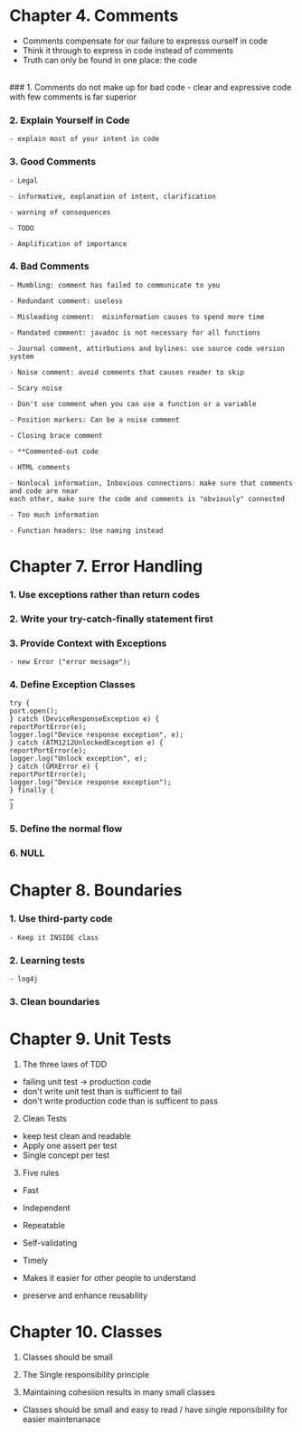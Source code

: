 Chapter 4. Comments
=======
- Comments compensate for our failure to expresss ourself in code 
- Think it through to express in code instead of comments
- Truth can only be found in one place: the code
<br>
### 1.  Comments do not make up for bad code 
    - clear and expressive code with few comments is far superior

### 2. Explain Yourself in Code
    - explain most of your intent in code

### 3. Good Comments
    - Legal

    - informative, explanation of intent, clarification

    - warning of consequences

    - TODO

    - Amplification of importance

### 4. Bad Comments
    - Mumbling: comment has failed to communicate to you

    - Redundant comment: useless
    
    - Misleading comment:  misinformation causes to spend more time 
    
    - Mandated comment: javadoc is not necessary for all functions
    
    - Journal comment, attirbutions and bylines: use source code version system
    
    - Noise comment: avoid comments that causes reader to skip
    
    - Scary noise
    
    - Don't use comment when you can use a function or a variable

    - Position markers: Can be a noise comment

    - Closing brace comment

    - **Commented-out code 

    - HTML comments

    - Nonlocal information, Inbovious connections: make sure that comments and code are near   
    each other, make sure the code and comments is "obviously" connected

    - Too much information

    - Function headers: Use naming instead



Chapter 7. Error Handling
=====
### 1. Use exceptions rather than return codes
### 2. Write your try-catch-finally statement first 
### 3. Provide Context with Exceptions
    - new Error ("error message");
### 4. Define Exception Classes 
    try {
    port.open();
    } catch (DeviceResponseException e) {
    reportPortError(e);
    logger.log("Device response exception", e);
    } catch (ATM1212UnlockedException e) {
    reportPortError(e);
    logger.log("Unlock exception", e);
    } catch (GMXError e) {
    reportPortError(e);
    logger.log("Device response exception");
    } finally {
    …
    }
### 5. Define the normal flow
### 6. NULL


Chapter 8. Boundaries
=======
### 1. Use third-party code 
    - Keep it INSIDE class
### 2. Learning tests
    - log4j 
### 3. Clean boundaries 


Chapter 9. Unit Tests
======
1. The three laws of TDD
- failing unit test -> production code
- don't write unit test than is sufficient to fail
- don't write production code than is sufficent to pass

2. Clean Tests
- keep test clean and readable
- Apply one assert per test
- Single concept per test

3. Five rules
- Fast
- Independent
- Repeatable
- Self-validating
- Timely

- Makes it easier for other people to understand
- preserve and enhance reusability

Chapter 10. Classes
========
1. Classes should be small

2. The Single responsibility principle

3. Maintaining cohesiion results in many small classes

- Classes should be small and easy to read / have single reponsibility for easier maintenanace
